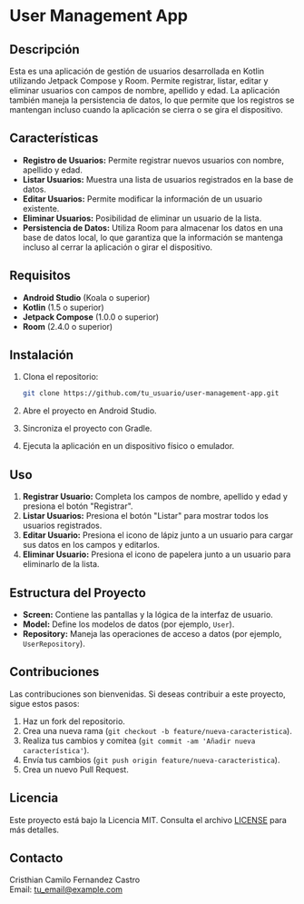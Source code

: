
# User Management App

## Descripción

Esta es una aplicación de gestión de usuarios desarrollada en Kotlin utilizando Jetpack Compose y Room. Permite registrar, listar, editar y eliminar usuarios con campos de nombre, apellido y edad. La aplicación también maneja la persistencia de datos, lo que permite que los registros se mantengan incluso cuando la aplicación se cierra o se gira el dispositivo.

## Características

- **Registro de Usuarios:** Permite registrar nuevos usuarios con nombre, apellido y edad.
- **Listar Usuarios:** Muestra una lista de usuarios registrados en la base de datos.
- **Editar Usuarios:** Permite modificar la información de un usuario existente.
- **Eliminar Usuarios:** Posibilidad de eliminar un usuario de la lista.
- **Persistencia de Datos:** Utiliza Room para almacenar los datos en una base de datos local, lo que garantiza que la información se mantenga incluso al cerrar la aplicación o girar el dispositivo.

## Requisitos

- **Android Studio** (Koala o superior)
- **Kotlin** (1.5 o superior)
- **Jetpack Compose** (1.0.0 o superior)
- **Room** (2.4.0 o superior)

## Instalación

1. Clona el repositorio:
   ```bash
   git clone https://github.com/tu_usuario/user-management-app.git
   ```

2. Abre el proyecto en Android Studio.

3. Sincroniza el proyecto con Gradle.

4. Ejecuta la aplicación en un dispositivo físico o emulador.

## Uso

1. **Registrar Usuario:** Completa los campos de nombre, apellido y edad y presiona el botón "Registrar".
2. **Listar Usuarios:** Presiona el botón "Listar" para mostrar todos los usuarios registrados.
3. **Editar Usuario:** Presiona el icono de lápiz junto a un usuario para cargar sus datos en los campos y editarlos.
4. **Eliminar Usuario:** Presiona el icono de papelera junto a un usuario para eliminarlo de la lista.

## Estructura del Proyecto

- **Screen:** Contiene las pantallas y la lógica de la interfaz de usuario.
- **Model:** Define los modelos de datos (por ejemplo, `User`).
- **Repository:** Maneja las operaciones de acceso a datos (por ejemplo, `UserRepository`).

## Contribuciones

Las contribuciones son bienvenidas. Si deseas contribuir a este proyecto, sigue estos pasos:

1. Haz un fork del repositorio.
2. Crea una nueva rama (`git checkout -b feature/nueva-caracteristica`).
3. Realiza tus cambios y comitea (`git commit -am 'Añadir nueva característica'`).
4. Envía tus cambios (`git push origin feature/nueva-caracteristica`).
5. Crea un nuevo Pull Request.

## Licencia

Este proyecto está bajo la Licencia MIT. Consulta el archivo [LICENSE](LICENSE) para más detalles.

## Contacto

Cristhian Camilo Fernandez Castro  
Email: tu_email@example.com
